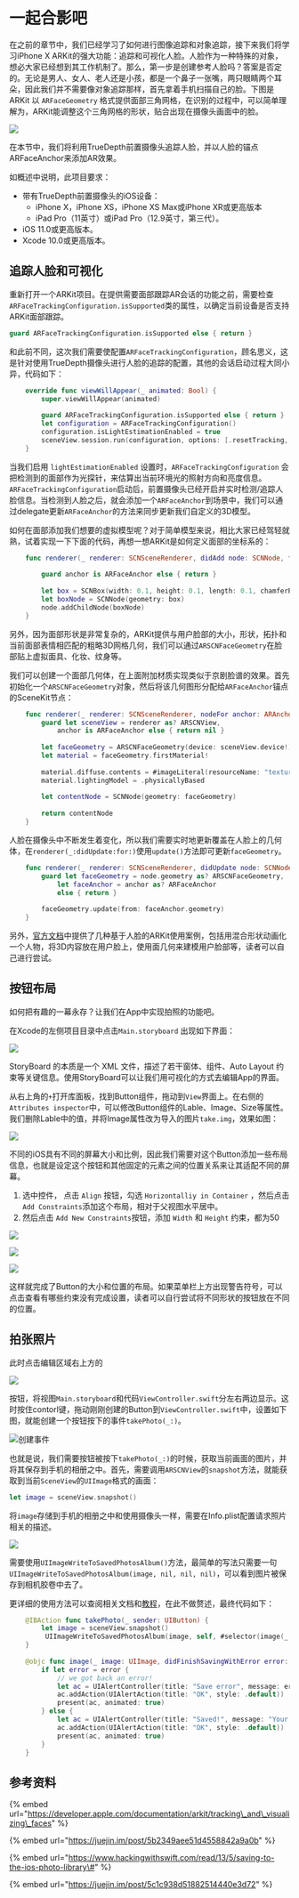 # 一起合影吧

在之前的章节中，我们已经学习了如何进行图像追踪和对象追踪，接下来我们将学习iPhone X ARKit的强大功能：追踪和可视化人脸。人脸作为一种特殊的对象，想必大家已经想到其工作机制了。那么，第一步是创建参考人脸吗？答案是否定的。无论是男人、女人、老人还是小孩，都是一个鼻子一张嘴，两只眼睛两个耳朵，因此我们并不需要像对象追踪那样，首先拿着手机扫描自己的脸。下图是ARKit 以 `ARFaceGeometry` 格式提供面部三角网格，在识别的过程中，可以简单理解为，ARKit能调整这个三角网格的形状，贴合出现在摄像头画面中的脸。

![](.gitbook/assets/image%20%2819%29.png)

在本节中，我们将利用TrueDepth前置摄像头追踪人脸，并以人脸的锚点ARFaceAnchor来添加AR效果。

如概述中说明，此项目要求：

* 带有TrueDepth前置摄像头的iOS设备：
  * iPhone X，iPhone XS，iPhone XS Max或iPhone XR或更高版本
  * iPad Pro（11英寸）或iPad Pro（12.9英寸，第三代）。
* iOS 11.0或更高版本。
* Xcode 10.0或更高版本。

## 追踪人脸和可视化

重新打开一个ARKit项目。在提供需要面部跟踪AR会话的功能之前，需要检查`ARFaceTrackingConfiguration.isSupported`类的属性，以确定当前设备是否支持ARKit面部跟踪。

```swift
guard ARFaceTrackingConfiguration.isSupported else { return }
```

和此前不同，这次我们需要使配置`ARFaceTrackingConfiguration`，顾名思义，这是针对使用TrueDepth摄像头进行人脸的追踪的配置，其他的会话启动过程大同小异，代码如下：

```swift
    override func viewWillAppear(_ animated: Bool) {
        super.viewWillAppear(animated)
        
        guard ARFaceTrackingConfiguration.isSupported else { return }
        let configuration = ARFaceTrackingConfiguration()
        configuration.isLightEstimationEnabled = true
        sceneView.session.run(configuration, options: [.resetTracking, .removeExistingAnchors])
    }
```

当我们启用 `lightEstimationEnabled` 设置时，`ARFaceTrackingConfiguration` 会把检测到的面部作为光探针，来估算出当前环境光的照射方向和亮度信息。  
`ARFaceTrackingConfiguration`启动后，前置摄像头已经开启并实时检测/追踪人脸信息。当检测到人脸之后，就会添加一个`ARFaceAnchor`到场景中，我们可以通过delegate更新`ARFaceAnchor`的方法来同步更新我们自定义的3D模型。

如何在面部添加我们想要的虚拟模型呢？对于简单模型来说，相比大家已经驾轻就熟，试着实现一下下面的代码，再想一想ARKit是如何定义面部的坐标系的：

```swift
    func renderer(_ renderer: SCNSceneRenderer, didAdd node: SCNNode, for anchor: ARAnchor) {
        
        guard anchor is ARFaceAnchor else { return }
        
        let box = SCNBox(width: 0.1, height: 0.1, length: 0.1, chamferRadius: 0)
        let boxNode = SCNNode(geometry: box)
        node.addChildNode(boxNode)
    }
```

另外，因为面部形状是非常复杂的，ARKit提供与用户脸部的大小，形状，拓扑和当前面部表情相匹配的粗略3D网格几何，我们可以通过`ARSCNFaceGeometry`在脸部贴上虚拟面具、化妆、纹身等。

我们可以创建一个面部几何体，在上面附加材质实现类似于京剧脸谱的效果。首先初始化一个`ARSCNFaceGeometry`对象，然后将该几何图形分配给`ARFaceAnchor`锚点的SceneKit节点：

```swift
    func renderer(_ renderer: SCNSceneRenderer, nodeFor anchor: ARAnchor) -> SCNNode? {
        guard let sceneView = renderer as? ARSCNView,
            anchor is ARFaceAnchor else { return nil }
        
        let faceGeometry = ARSCNFaceGeometry(device: sceneView.device!)!
        let material = faceGeometry.firstMaterial!
        
        material.diffuse.contents = #imageLiteral(resourceName: "texture.png") // 纹理图片
        material.lightingModel = .physicallyBased
        
        let contentNode = SCNNode(geometry: faceGeometry)
        
        return contentNode
    }
```

人脸在摄像头中不断发生着变化，所以我们需要实时地更新覆盖在人脸上的几何体，在`renderer(_:didUpdate:for:)`使用`update()`方法即可更新`faceGeometry`。

```swift
    func renderer(_ renderer: SCNSceneRenderer, didUpdate node: SCNNode, for anchor: ARAnchor) {
        guard let faceGeometry = node.geometry as? ARSCNFaceGeometry,
            let faceAnchor = anchor as? ARFaceAnchor
            else { return }
        
        faceGeometry.update(from: faceAnchor.geometry)
    }
```

另外，[官方文档](https://app.gitbook.com/@igloo/s/arkit-crazy-museum/yi-qi-he-ying-ba)中提供了几种基于人脸的ARKit使用案例，包括用混合形状动画化一个人物，将3D内容放在用户脸上，使用面几何来建模用户脸部等，读者可以自己进行尝试。

## 按钮布局

如何把有趣的一幕永存？让我们在App中实现拍照的功能吧。

在Xcode的左侧项目目录中点击`Main.storyboard` 出现如下界面：

![](.gitbook/assets/image%20%282%29.png)

StoryBoard 的本质是一个 XML 文件，描述了若干窗体、组件、Auto Layout 约束等关键信息。使用StoryBoard可以让我们用可视化的方式去编辑App的界面。

从右上角的`+`打开库面板，找到Button组件，拖动到`View`界面上。在右侧的`Attributes inspector`中，可以修改Button组件的Lable、Image、Size等属性。我们删除Lable中的值，并将Image属性改为导入的图片`take.img`，效果如图：

![](.gitbook/assets/image%20%2820%29.png)

不同的iOS具有不同的屏幕大小和比例，因此我们需要对这个Button添加一些布局信息，也就是设定这个按钮和其他固定的元素之间的位置关系来让其适配不同的屏幕。

1. 选中控件， 点击 `Align` 按钮，勾选 `Horizontalliy in Container` ，然后点击`Add Constraints`添加这个布局，相对于父视图水平居中。
2. 然后点击 `Add New Constraints`按钮，添加 `Width` 和 `Height` 约束，都为50

![](.gitbook/assets/image%20%289%29.png)

![](.gitbook/assets/image%20%2835%29.png)

![](.gitbook/assets/image%20%2821%29.png)

这样就完成了Button的大小和位置的布局。如果菜单栏上方出现警告符号，可以点击查看有哪些约束没有完成设置，读者可以自行尝试将不同形状的按钮放在不同的位置。

## 拍张照片

此时点击编辑区域右上方的

![](.gitbook/assets/image%20%2822%29.png)

按钮，将视图`Main.storyboard`和代码`ViewController.swift`分左右两边显示。这时按住contorl键，拖动刚刚创建的Button到`ViewController.swift`中，设置如下图，就能创建一个按钮按下的事件`takePhoto(_:)`。

![&#x521B;&#x5EFA;&#x4E8B;&#x4EF6;](.gitbook/assets/image%20%2836%29.png)

也就是说，我们需要按钮被按下`takePhoto(_:)`的时候，获取当前画面的图片，并将其保存到手机的相册之中。首先，需要调用`ARSCNView`的`snapshot`方法，就能获取到当前`SceneView`的`UIImage`格式的画面：

```swift
let image = sceneView.snapshot()
```

将`image`存储到手机的相册之中和使用摄像头一样，需要在Info.plist配置请求照片相关的描述。

![](.gitbook/assets/image%20%2823%29.png)



需要使用`UIImageWriteToSavedPhotosAlbum()`方法，最简单的写法只需要一句`UIImageWriteToSavedPhotosAlbum(image, nil, nil, nil)`，可以看到图片被保存到相机胶卷中去了。

更详细的使用方法可以查阅相关文档和[教程](https://www.hackingwithswift.com/read/13/5/saving-to-the-ios-photo-library#)，在此不做赘述，最终代码如下：

```swift
    @IBAction func takePhoto(_ sender: UIButton) {
        let image = sceneView.snapshot()
         UIImageWriteToSavedPhotosAlbum(image, self, #selector(image(_:didFinishSavingWithError:contextInfo:)), nil)
    }
    
    @objc func image(_ image: UIImage, didFinishSavingWithError error: Error?, contextInfo: UnsafeRawPointer) {
        if let error = error {
            // we got back an error!
            let ac = UIAlertController(title: "Save error", message: error.localizedDescription, preferredStyle: .alert)
            ac.addAction(UIAlertAction(title: "OK", style: .default))
            present(ac, animated: true)
        } else {
            let ac = UIAlertController(title: "Saved!", message: "Your altered image has been saved to your photos.", preferredStyle: .alert)
            ac.addAction(UIAlertAction(title: "OK", style: .default))
            present(ac, animated: true)
        }
    }
```

## 参考资料

{% embed url="https://developer.apple.com/documentation/arkit/tracking\_and\_visualizing\_faces" %}

{% embed url="https://juejin.im/post/5b2349aee51d4558842a9a0b" %}

{% embed url="https://www.hackingwithswift.com/read/13/5/saving-to-the-ios-photo-library\#" %}

{% embed url="https://juejin.im/post/5c1c938d51882514440e3d72" %}



